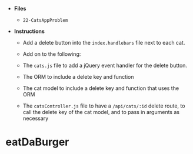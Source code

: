 * **Files**

  * `22-CatsAppProblem`

* **Instructions**

  * Add a delete button into the `index.handlebars` file next to each cat.

  * Add on to the following:

  * The `cats.js` file to add a jQuery event handler for the delete button.
  * The ORM to include a delete key and function
  * The cat model to include a delete key and function that uses the ORM
  * The `catsController.js` file to have a `/api/cats/:id` delete route, to call the delete key of the cat model, and to pass in arguments as necessary
# eatDaBurger
